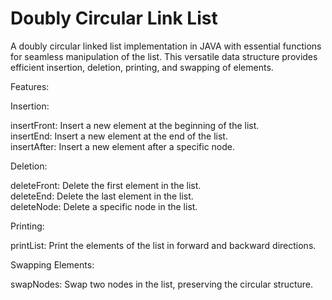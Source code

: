 # Doubly Circular Link List
 A doubly circular linked list implementation in JAVA with essential functions for seamless manipulation of the list. This versatile data structure provides efficient insertion, deletion, printing, and swapping of elements.

Features:

Insertion:

insertFront: Insert a new element at the beginning of the list.\
insertEnd: Insert a new element at the end of the list.\
insertAfter: Insert a new element after a specific node.

Deletion:

deleteFront: Delete the first element in the list.\
deleteEnd: Delete the last element in the list.\
deleteNode: Delete a specific node in the list.

Printing:

printList: Print the elements of the list in forward and backward directions.

Swapping Elements:

swapNodes: Swap two nodes in the list, preserving the circular structure.
